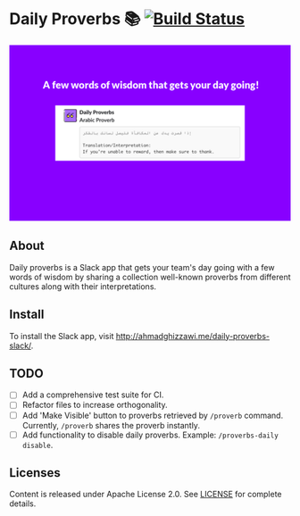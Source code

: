 # Daily Proverbs 📚 [![Build Status](https://travis-ci.org/ahmadghizzawi/daily-proverbs-slack.svg?branch=master)](https://travis-ci.org/ahmadghizzawi/daily-proverbs-slack)
![banner](banner1.png)
## About
Daily proverbs is a Slack app that gets your team's day going with a few words of wisdom by sharing a collection 
well-known proverbs from different cultures along with their interpretations. 

## Install 
To install the Slack app, visit http://ahmadghizzawi.me/daily-proverbs-slack/.

## TODO
- [ ] Add a comprehensive test suite for CI.
- [ ] Refactor files to increase orthogonality.
- [ ] Add 'Make Visible' button  to proverbs retrieved by `/proverb` command. Currently, `/proverb` shares the proverb instantly.
- [ ] Add functionality to disable daily proverbs. Example: `/proverbs-daily disable`.

## Licenses
Content is released under Apache License 2.0. See [LICENSE](LICENSE) for complete details.


